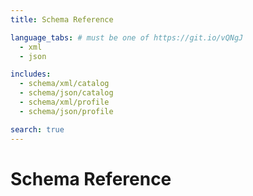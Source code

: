 ```yaml
---
title: Schema Reference

language_tabs: # must be one of https://git.io/vQNgJ
  - xml
  - json

includes:
  - schema/xml/catalog
  - schema/json/catalog
  - schema/xml/profile
  - schema/json/profile

search: true
---
```


# Schema Reference
